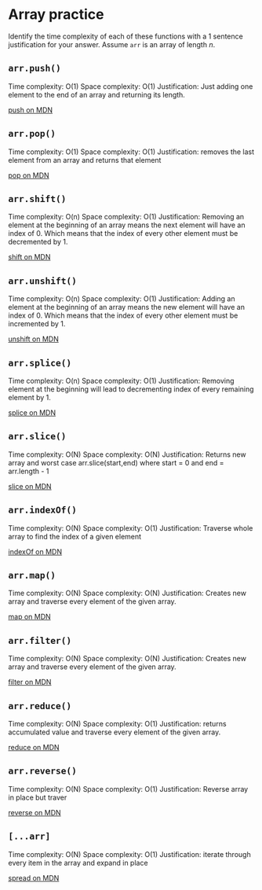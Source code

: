 # Array practice

Identify the time complexity of each of these functions with a 1 sentence
justification for your answer. Assume `arr` is an array of length _n_.

## `arr.push()`

Time complexity: O(1)
Space complexity: O(1)
Justification: Just adding one element to the end of an array and returning its length.

[push on MDN][push]

## `arr.pop()`

Time complexity: O(1)
Space complexity: O(1)
Justification: removes the last element from an array and returns that element

[pop on MDN][pop]

## `arr.shift()`

Time complexity: O(n)
Space complexity: O(1)
Justification: Removing an element at the beginning of an array means the next element will have an index of 0. Which means that the index of every other element must be decremented by 1.

[shift on MDN][shift]

## `arr.unshift()`

Time complexity: O(n)
Space complexity: O(1)
Justification: Adding an element at the beginning of an array means the new element will have an index of 0. Which means that the index of every other element must be incremented by 1.

[unshift on MDN][unshift]

## `arr.splice()`

Time complexity: O(n)
Space complexity: O(1)
Justification: Removing element at the beginning will lead to decrementing index of every remaining element by 1.

[splice on MDN][splice]

## `arr.slice()`

Time complexity: O(N)
Space complexity: O(N)
Justification: Returns new array and worst case arr.slice(start,end) where start = 0 and end = arr.length - 1

[slice on MDN][slice]

## `arr.indexOf()`

Time complexity: O(N)
Space complexity: O(1)
Justification: Traverse whole array to find the index of a given element

[indexOf on MDN][indexof]

## `arr.map()`

Time complexity: O(N)
Space complexity: O(N)
Justification: Creates new array and traverse every element of the given array.

[map on MDN][map]

## `arr.filter()`

Time complexity: O(N)
Space complexity: O(N)
Justification: Creates new array and traverse every element of the given array.

[filter on MDN][filter]

## `arr.reduce()`

Time complexity: O(N)
Space complexity: O(1)
Justification: returns accumulated value and traverse every element of the given array.

[reduce on MDN][reduce]

## `arr.reverse()`

Time complexity: O(N)
Space complexity: O(1)
Justification: Reverse array in place but traver

[reverse on MDN][reverse]

## `[...arr]`

Time complexity: O(N)
Space complexity: O(1)
Justification: iterate through every item in the array and expand in place

[spread on MDN][spread]

[push]: https://developer.mozilla.org/en-US/docs/Web/JavaScript/Reference/Global_Objects/Array/push
[pop]: https://developer.mozilla.org/en-US/docs/Web/JavaScript/Reference/Global_Objects/Array/pop
[shift]: https://developer.mozilla.org/en-US/docs/Web/JavaScript/Reference/Global_Objects/Array/shift
[unshift]: https://developer.mozilla.org/en-US/docs/Web/JavaScript/Reference/Global_Objects/Array/unshift
[splice]: https://developer.mozilla.org/en-US/docs/Web/JavaScript/Reference/Global_Objects/Array/splice
[slice]: https://developer.mozilla.org/en-US/docs/Web/JavaScript/Reference/Global_Objects/Array/slice
[indexof]: https://developer.mozilla.org/en-US/docs/Web/JavaScript/Reference/Global_Objects/Array/indexOf
[map]: https://developer.mozilla.org/en-US/docs/Web/JavaScript/Reference/Global_Objects/Array/map
[filter]: https://developer.mozilla.org/en-US/docs/Web/JavaScript/Reference/Global_Objects/Array/filter
[reduce]: https://developer.mozilla.org/en-US/docs/Web/JavaScript/Reference/Global_Objects/Array/reduce
[reverse]: https://developer.mozilla.org/en-US/docs/Web/JavaScript/Reference/Global_Objects/Array/reverse
[spread]: https://developer.mozilla.org/en-US/docs/Web/JavaScript/Reference/Operators/Spread_syntax
